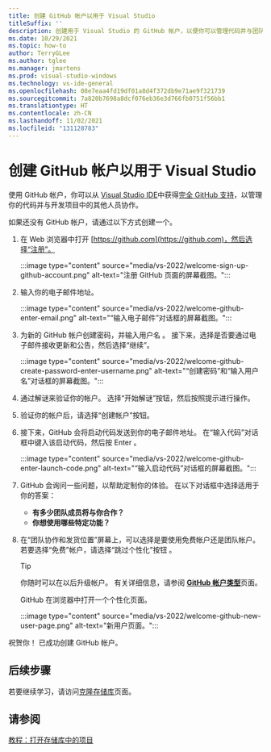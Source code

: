 ```yaml
---
title: 创建 GitHub 帐户以用于 Visual Studio
titleSuffix: ''
description: 创建用于 Visual Studio 的 GitHub 帐户，以便你可以管理代码并与团队进行协作。
ms.date: 10/29/2021
ms.topic: how-to
author: TerryGLee
ms.author: tglee
ms.manager: jmartens
ms.prod: visual-studio-windows
ms.technology: vs-ide-general
ms.openlocfilehash: 08e7eaa4fd19df01a8d4f372db9e71ae9f321739
ms.sourcegitcommit: 7a820b7698a8dcf076eb36e3d766fb0751f56bb1
ms.translationtype: HT
ms.contentlocale: zh-CN
ms.lasthandoff: 11/02/2021
ms.locfileid: "131128783"
---
```

# <a name="create-a-github-account-to-use-with-visual-studio"></a>创建 GitHub 帐户以用于 Visual Studio

使用 GitHub 帐户，你可以从 [Visual Studio IDE](../get-started/visual-studio-ide.md)中获得[完全 GitHub 支持](https://visualstudio.microsoft.com/vs/github/)，以管理你的代码并与开发项目中的其他人员协作。

如果还没有 GitHub 帐户，请通过以下方式创建一个。

1. 在 Web 浏览器中打开 [https://github.com](https://github.com)，然后选择“注册”。

    :::image type="content" source="media/vs-2022/welcome-sign-up-github-account.png" alt-text="注册 GitHub 页面的屏幕截图。":::

1. 输入你的电子邮件地址。

    :::image type="content" source="media/vs-2022/welcome-github-enter-email.png" alt-text="“输入电子邮件”对话框的屏幕截图。":::

1. 为新的 GitHub 帐户创建密码，并输入用户名 。 接下来，选择是否要通过电子邮件接收更新和公告，然后选择“继续”。

    :::image type="content" source="media/vs-2022/welcome-github-create-password-enter-username.png" alt-text="“创建密码”和“输入用户名”对话框的屏幕截图。":::

1. 通过解谜来验证你的帐户。 选择“开始解谜”按钮，然后按照提示进行操作。

1. 验证你的帐户后，请选择“创建帐户”按钮。

1. 接下来，GitHub 会将启动代码发送到你的电子邮件地址。 在“输入代码”对话框中键入该启动代码，然后按 Enter 。

    :::image type="content" source="media/vs-2022/welcome-github-enter-launch-code.png" alt-text="“输入启动代码”对话框的屏幕截图。":::

1. GitHub 会询问一些问题，以帮助定制你的体验。 在以下对话框中选择适用于你的答案：

   - **有多少团队成员将与你合作？**
   - **你想使用哪些特定功能？**

1. 在“团队协作和发货位置”屏幕上，可以选择是要使用免费帐户还是团队帐户。 若要选择“免费”帐户，请选择“跳过个性化”按钮 。

    > [!TIP]
    > 你随时可以在以后升级帐户。 有关详细信息，请参阅 [**GitHub 帐户类型**](https://docs.github.com/get-started/learning-about-github/types-of-github-accounts)页面。

    GitHub 在浏览器中打开一个个性化页面。

    :::image type="content" source="media/vs-2022/welcome-github-new-user-page.png" alt-text="新用户页面。":::

祝贺你！ 已成功创建 GitHub 帐户。

## <a name="next-steps"></a>后续步骤

若要继续学习，请访问[克隆存储库](git-clone-repository.md)页面。

## <a name="see-also"></a>请参阅

[教程：打开存储库中的项目](../get-started/tutorial-open-project-from-repo.md)